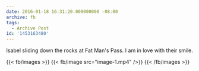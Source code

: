 ```yaml
---
date: 2016-01-18 16:31:20.000000000 -08:00
archive: fb
tags: 
  - Archive Post
id: '1453163480'
---
```


Isabel sliding down the rocks at Fat Man's Pass. I am in love with their smile.

{{< fb/images >}}
{{< fb/image src="image-1.mp4" />}}
{{< /fb/images >}}

